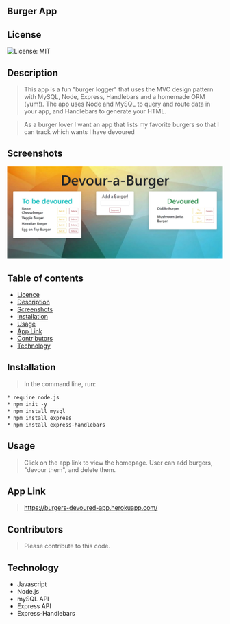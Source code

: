 ## Burger App

## License

![License: MIT](https://img.shields.io/badge/License-MIT-yellow.svg)

## Description

>  This app is a fun "burger logger" that uses the MVC design pattern with MySQL, Node, Express, Handlebars and a homemade ORM (yum!). The app uses Node and MySQL to query and route data in your app, and Handlebars to generate your HTML.

> As a burger lover
> I want an app that lists my favorite burgers 
> so that I can track which wants I have devoured

## Screenshots

<img src= "public\assets\images\screenshot.jpg" alt = "Screenshot of Burger App">

## Table of contents

- [Licence](#Licence)
- [Description](#Description)
- [Screenshots](#Screenshots)
- [Installation](#Installation)
- [Usage](#Usage)
- [App Link](#Link)
- [Contributors](#Contributors)
- [Technology](#Technology)

## Installation

> In the command line, run:

    * require node.js
    * npm init -y
    * npm install mysql
    * npm install express
    * npm install express-handlebars

## Usage

> Click on the app link to view the homepage. User can add burgers, "devour them", and delete them.

## App Link
> https://burgers-devoured-app.herokuapp.com/ 

## Contributors

> Please contribute to this code.

## Technology

- Javascript
- Node.js
- mySQL API
- Express API
- Express-Handlebars 
